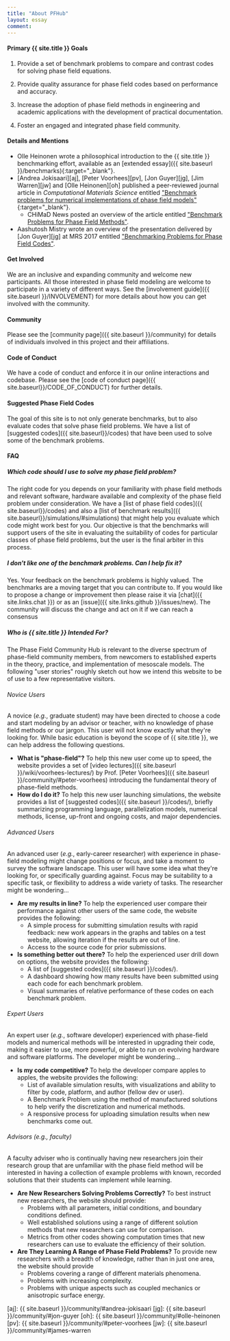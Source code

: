 ```yaml
---
title: "About PFHub"
layout: essay
comment:
---
```


<h4> Primary {{ site.title }} Goals </h4>

1. Provide a set of benchmark problems to compare and contrast codes for
   solving phase field equations.

2. Provide quality assurance for phase field codes based on
   performance and accuracy.

3. Increase the adoption of phase field methods in engineering and
   academic applications with the development of practical
   documentation.

4. Foster an engaged and integrated phase field community.

<h4> Details and Mentions </h4>

- Olle Heinonen wrote a philosophical introduction to the {{ site.title }}
  benchmarking effort, available as an [extended essay]({{ site.baseurl }}/benchmarks){:target="_blank"}.
- [Andrea Jokisaari][aj], [Peter Voorhees][pv], [Jon Guyer][jg], [Jim Warren][jw] and [Olle Heinonen][oh]
  published a peer-reviewed journal article in
  *Computational Materials Science* entitled ["Benchmark problems for numerical
  implementations of phase field models"](http://dx.doi.org/10.1016/j.commatsci.2016.09.022){:target="_blank"}.
  - CHiMaD News posted an overview of the article entitled
    ["Benchmark Problems for Phase Field Methods"](
    http://chimad.northwestern.edu/news-events/articles/2016/PhaseField_BenchMark.html).
- Aashutosh Mistry wrote an overview of the presentation delivered by
  [Jon Guyer][jg] at MRS 2017 entitled ["Benchmarking Problems for Phase Field Codes"](
  http://materials.typepad.com/mrs_meeting_scene/2017/11/tc05-uncertainty-quantification-in-multiscale-materials-simulation-1.html).

<h4> Get Involved </h4>

We are an inclusive and expanding community and welcome new
participants.  All those interested in phase field modeling are
welcome to participate in a variety of different ways. See the
[involvement guide]({{ site.baseurl }}/INVOLVEMENT) for more details
about how you can get involved with the community.

<h4> Community </h4>

Please see the [community page]({{ site.baseurl }}/community) for
details of individuals involved in this project and their
affiliations.

<h4> Code of Conduct </h4>

We have a code of conduct and enforce it in our online interactions
and codebase. Please see the [code of conduct page]({{
site.baseurl}}/CODE_OF_CONDUCT) for further details.

<h4> Suggested Phase Field Codes </h4>

The goal of this site is to not only generate benchmarks, but to also
evaluate codes that solve phase field problems. We have a list of
[suggested codes]({{ site.baseurl}}/codes) that have been used to
solve some of the benchmark problems.

<h4> FAQ </h4>

<h5> Which code should I use to solve my phase field problem? </h5>

The right code for you depends on your familiarity with phase field
methods and relevant software, hardware available and complexity of
the phase field problem under consideration. We have a [list of phase
field codes]({{ site.baseurl}}/codes) and also a [list of benchmark
results]({{ site.baseurl}}/simulations/#simulations) that might help
you evaluate which code might work best for you. Our objective is that
the benchmarks will support users of the site in evaluating the
suitability of codes for particular classes of phase field problems,
but the user is the final arbiter in this process.

<h5> I don't like one of the benchmark problems. Can I help fix it? </h5>

Yes. Your feedback on the benchmark problems is highly valued. The
benchmarks are a moving target that you can contribute to. If you
would like to propose a change or improvement then please raise it via
[chat]({{ site.links.chat }}) or as an [issue]({{ site.links.github
}}/issues/new). The community will discuss the change and act on it if
we can reach a consensus

<h5> Who is {{ site.title }} Intended For? </h5>

The Phase Field Community Hub is relevant to the diverse spectrum of
phase-field community members, from newcomers to established experts in the
theory, practice, and implementation of mesoscale models. The following
"user stories" roughly sketch out how we intend this website to be of use
to a few representative visitors.

<h6> Novice Users </h6>

A novice (<i>e.g.</i>, graduate student) may have been directed to choose a
code and start modeling by an advisor or teacher, with no knowledge of
phase field methods or our jargon. This user will not know exactly what
they're looking for. While basic education is beyond the scope of {{
site.title }}, we can help address the following questions.

- <b>What is "phase-field"?</b> To help this new user come up to speed, the
  website provides a set of [video lectures]({{ site.baseurl
  }}/wiki/voorhees-lectures/) by Prof. [Peter Voorhees]({{ site.baseurl
  }}/community/#peter-voorhees) introducing the fundamental theory of
  phase-field methods.
- <b>How do I do it?</b> To help this new user launching simulations, the
  website provides a list of [suggested codes]({{ site.baseurl }}/codes/),
  briefly summarizing programming language, parallelization models,
  numerical methods, license, up-front and ongoing costs, and major
  dependencies.

<h6> Advanced Users </h6>

An advanced user (<i>e.g.</i>, early-career researcher) with experience in
phase-field modeling might change positions or focus, and take a moment to
survey the software landscape. This user will have some idea what they're
looking for, or specifically guarding against. Focus may be suitability to
a specific task, or flexibility to address a wide variety of tasks. The
researcher might be wondering...

- <b>Are my results in line?</b> To help the experienced
  user compare their performance against other users of the same code, the
  website provides the following:
    - A simple process for submitting simulation results with rapid
      feedback: new work appears in the graphs and tables on a
      test website, allowing iteration if the results are out of line.
    - Access to the source code for prior submissions.
- <b>Is something better out there?</b> To help the experienced user drill
  down on options, the website provides the following:
    - A list of [suggested codes]({{ site.baseurl }}/codes/).
    - A dashboard showing how many results have been submitted using each
      code for each benchmark problem.
    - Visual summaries of relative performance of these codes on each
      benchmark problem.

<h6> Expert Users </h6>

An expert user (<i>e.g.</i>, software developer) experienced with
phase-field models and numerical methods will be interested in upgrading
their code, making it easier to use, more powerful, or able to run on
evolving hardware and software platforms. The developer might be
wondering...

- <b>Is my code competitive?</b> To help the developer compare apples to
  apples, the website provides the following:
    - List of available simulation results, with visualizations and ability
      to filter by code, platform, and author (fellow dev or user).
    - A Benchmark Problem using the method of manufactured solutions to
      help verify the discretization and numerical methods.
    - A responsive process for uploading simulation results when new
      benchmarks come out.

<h6> Advisors (<i>e.g.</i>, faculty) </h6>

A faculty adviser who is continually having new researchers join their
research group that are unfamiliar with the phase field method will be
interested in having a collection of example problems with known,
recorded solutions that their students can implement while learning.

- <b>Are New Researchers Solving Problems Correctly?</b> To best instruct
  new researchers, the website should provide:
    - Problems with all parameters, initial conditions, and boundary
      conditions defined.
    - Well established solutions using a range of different solution
      methods that new researchers can use for comparison.
    - Metrics from other codes showing computation times that new
      researchers can use to evaluate the efficiency of their
      solution.
- <b>Are They Learning A Range of Phase Field Problems?</b> To provide
  new researchers with a breadth of knowledge, rather than in just one
  area, the website should provide
    - Problems covering a range of different materials phenomena.
    - Problems with increasing complexity.
    - Problems with unique aspects such as coupled mechanics or
      anisotropic surface energy.

[aj]: {{ site.baseurl }}/community/#andrea-jokisaari
[jg]: {{ site.baseurl }}/community/#jon-guyer
[oh]: {{ site.baseurl }}/community/#olle-heinonen
[pv]: {{ site.baseurl }}/community/#peter-voorhees
[jw]: {{ site.baseurl }}/community/#james-warren
